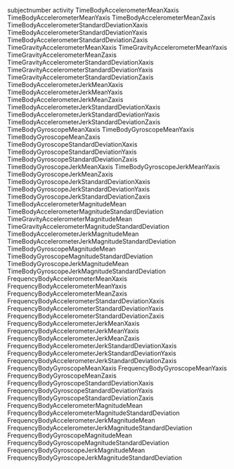 subjectnumber
activity
TimeBodyAccelerometerMeanXaxis
TimeBodyAccelerometerMeanYaxis
TimeBodyAccelerometerMeanZaxis
TimeBodyAccelerometerStandardDeviationXaxis
TimeBodyAccelerometerStandardDeviationYaxis
TimeBodyAccelerometerStandardDeviationZaxis
TimeGravityAccelerometerMeanXaxis
TimeGravityAccelerometerMeanYaxis
TimeGravityAccelerometerMeanZaxis
TimeGravityAccelerometerStandardDeviationXaxis
TimeGravityAccelerometerStandardDeviationYaxis
TimeGravityAccelerometerStandardDeviationZaxis
TimeBodyAccelerometerJerkMeanXaxis
TimeBodyAccelerometerJerkMeanYaxis
TimeBodyAccelerometerJerkMeanZaxis
TimeBodyAccelerometerJerkStandardDeviationXaxis
TimeBodyAccelerometerJerkStandardDeviationYaxis
TimeBodyAccelerometerJerkStandardDeviationZaxis
TimeBodyGyroscopeMeanXaxis
TimeBodyGyroscopeMeanYaxis
TimeBodyGyroscopeMeanZaxis
TimeBodyGyroscopeStandardDeviationXaxis
TimeBodyGyroscopeStandardDeviationYaxis
TimeBodyGyroscopeStandardDeviationZaxis
TimeBodyGyroscopeJerkMeanXaxis
TimeBodyGyroscopeJerkMeanYaxis
TimeBodyGyroscopeJerkMeanZaxis
TimeBodyGyroscopeJerkStandardDeviationXaxis
TimeBodyGyroscopeJerkStandardDeviationYaxis
TimeBodyGyroscopeJerkStandardDeviationZaxis
TimeBodyAccelerometerMagnitudeMean
TimeBodyAccelerometerMagnitudeStandardDeviation
TimeGravityAccelerometerMagnitudeMean
TimeGravityAccelerometerMagnitudeStandardDeviation
TimeBodyAccelerometerJerkMagnitudeMean
TimeBodyAccelerometerJerkMagnitudeStandardDeviation
TimeBodyGyroscopeMagnitudeMean
TimeBodyGyroscopeMagnitudeStandardDeviation
TimeBodyGyroscopeJerkMagnitudeMean
TimeBodyGyroscopeJerkMagnitudeStandardDeviation
FrequencyBodyAccelerometerMeanXaxis
FrequencyBodyAccelerometerMeanYaxis
FrequencyBodyAccelerometerMeanZaxis
FrequencyBodyAccelerometerStandardDeviationXaxis
FrequencyBodyAccelerometerStandardDeviationYaxis
FrequencyBodyAccelerometerStandardDeviationZaxis
FrequencyBodyAccelerometerJerkMeanXaxis
FrequencyBodyAccelerometerJerkMeanYaxis
FrequencyBodyAccelerometerJerkMeanZaxis
FrequencyBodyAccelerometerJerkStandardDeviationXaxis
FrequencyBodyAccelerometerJerkStandardDeviationYaxis
FrequencyBodyAccelerometerJerkStandardDeviationZaxis
FrequencyBodyGyroscopeMeanXaxis
FrequencyBodyGyroscopeMeanYaxis
FrequencyBodyGyroscopeMeanZaxis
FrequencyBodyGyroscopeStandardDeviationXaxis
FrequencyBodyGyroscopeStandardDeviationYaxis
FrequencyBodyGyroscopeStandardDeviationZaxis
FrequencyBodyAccelerometerMagnitudeMean
FrequencyBodyAccelerometerMagnitudeStandardDeviation
FrequencyBodyAccelerometerJerkMagnitudeMean
FrequencyBodyAccelerometerJerkMagnitudeStandardDeviation
FrequencyBodyGyroscopeMagnitudeMean
FrequencyBodyGyroscopeMagnitudeStandardDeviation
FrequencyBodyGyroscopeJerkMagnitudeMean
FrequencyBodyGyroscopeJerkMagnitudeStandardDeviation
